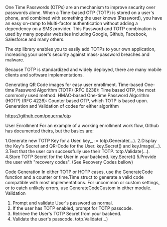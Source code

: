 One Time Passwords (OTPs) are an mechanism to improve security over passwords alone. When a Time-based OTP (TOTP) is stored on a user's phone, and combined with something the user knows (Password), you have an easy on-ramp to Multi-factor authentication without adding a dependency on a SMS provider. This Password and TOTP combination is used by many popular websites including Google, Github, Facebook, Salesforce and many others.

The otp library enables you to easily add TOTPs to your own application, increasing your user's security against mass-password breaches and malware.

Because TOTP is standardized and widely deployed, there are many mobile clients and software implementations.

Generating QR Code images for easy user enrollment.
Time-based One-time Password Algorithm (TOTP) (RFC 6238): Time based OTP, the most commonly used method.
HMAC-based One-time Password Algorithm (HOTP) (RFC 4226): Counter based OTP, which TOTP is based upon.
Generation and Validation of codes for either algorithm

https://github.com/pquerna/otp

User Enrollment
For an example of a working enrollment work flow, Github has documented theirs, but the basics are:

1.Generate new TOTP Key for a User. key,_ := totp.Generate(...).
2.Display the Key's Secret and QR-Code for the User. key.Secret() and key.Image(...).
3.Test that the user can successfully use their TOTP. totp.Validate(...).
4.Store TOTP Secret for the User in your backend. key.Secret()
5.Provide the user with "recovery codes". (See Recovery Codes bellow)

Code Generation
In either TOTP or HOTP cases, use the GenerateCode function and a counter or time.Time struct to generate a valid code compatible with most implementations.
For uncommon or custom settings, or to catch unlikely errors, use GenerateCodeCustom in either module.
Validation
1. Prompt and validate User's password as normal.
2. If the user has TOTP enabled, prompt for TOTP passcode.
3. Retrieve the User's TOTP Secret from your backend.
4. Validate the user's passcode. totp.Validate(...)